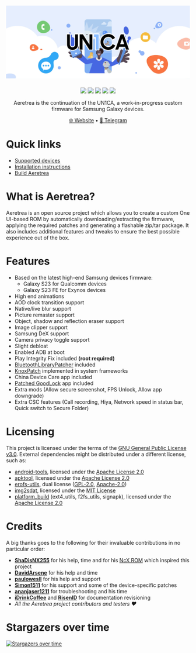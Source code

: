 <h1 align="center">
  <img loading="lazy" src="readme-res/banner.png"/>
</h1>
<p align="center">
  <a href="https://github.com/Aeretrea/Aeretrea/blob/fourteen/LICENSE"><img loading="lazy" src="https://img.shields.io/github/license/Aeretrea/Aeretrea?style=for-the-badge&logo=github"/></a>
  <a href="https://github.com/Aeretrea/Aeretrea/commits/fourteen"><img loading="lazy" src="https://img.shields.io/github/last-commit/Aeretrea/Aeretrea/fourteen?style=for-the-badge"/></a>
  <a href="https://github.com/Aeretrea/Aeretrea/stargazers"><img loading="lazy" src="https://img.shields.io/github/stars/Aeretrea/Aeretrea?style=for-the-badge"/></a>
  <a href="https://github.com/Aeretrea/Aeretrea/graphs/contributors"><img loading="lazy" src="https://img.shields.io/github/contributors/Aeretrea/Aeretrea?style=for-the-badge"/></a>
  <a href="https://github.com/Aeretrea/Aeretrea/actions/workflows/build.yml"><img loading="lazy" src="https://img.shields.io/github/actions/workflow/status/Aeretrea/Aeretrea/build.yml?style=for-the-badge"/></a>
</p>
<p align="center">Aeretrea is the continuation of the UN1CA, a work-in-progress custom firmware for Samsung Galaxy devices.</p>

<p align="center">
  <a href="https://aeretrea.github.io/Aeretrea/">🌐 Website</a>
  •
  <a href="https://t.me/Aeretrea">💬 Telegram</a>
</p>

# Quick links
- [Supported devices](https://aeretrea.github.io/Aeretrea/devices)
- [Installation instructions](https://aeretrea.github.io/Aeretrea/guide)
- [Build Aeretrea](https://aeretrea.github.io/Aeretrea/expert/build/)

# What is Aeretrea?
Aeretrea is an open source project which allows you to create a custom One UI-based ROM by automatically downloading/extracting the firmware, applying the required patches and generating a flashable zip/tar package.
It also includes additional features and tweaks to ensure the best possible experience out of the box.

# Features
- Based on the latest high-end Samsung devices firmware:
  - Galaxy S23 for Qualcomm devices
  - Galaxy S23 FE for Exynos devices
- High end animations
- AOD clock transition support
- Native/live blur support
- Picture remaster support
- Object, shadow and reflection eraser support
- Image clipper support
- Samsung DeX support
- Camera privacy toggle support
- Slight debloat
- Enabled ADB at boot
- Play Integrity Fix included **(root required)**
- [BluetoothLibraryPatcher](https://github.com/3arthur6/BluetoothLibraryPatcher) included
- [KnoxPatch](https://github.com/BlackMesa123/KnoxPatch) implemented in system frameworks
- China Device Care app included
- [Patched GoodLock](https://github.com/corsicanu/goodlock_dump) app included
- Extra mods (Allow secure screenshot, FPS Unlock, Allow app downgrade)
- Extra CSC features (Call recording, Hiya, Network speed in status bar, Quick switch to Secure Folder)

# Licensing
This project is licensed under the terms of the [GNU General Public License v3.0](LICENSE). External dependencies might be distributed under a different license, such as:
- [android-tools](https://github.com/nmeum/android-tools), licensed under the [Apache License 2.0](https://github.com/nmeum/android-tools/blob/master/LICENSE)
- [apktool](https://github.com/iBotPeaches/Apktool), licensed under the [Apache License 2.0](https://github.com/iBotPeaches/Apktool/blob/master/LICENSE.md)
- [erofs-utils](https://github.com/sekaiacg/erofs-utils/), dual license ([GPL-2.0](https://github.com/sekaiacg/erofs-utils/blob/dev/LICENSES/GPL-2.0), [Apache-2.0](https://github.com/sekaiacg/erofs-utils/blob/dev/LICENSES/Apache-2.0))
- [img2sdat](https://github.com/xpirt/img2sdat), licensed under the [MIT License](https://github.com/xpirt/img2sdat/blob/master/LICENSE)
- [platform_build](https://android.googlesource.com/platform/build/) (ext4_utils, f2fs_utils, signapk), licensed under the [Apache License 2.0](https://source.android.com/docs/setup/about/licenses)

# Credits
A big thanks goes to the following for their invaluable contributions in no particular order:
- **[ShaDisNX255](https://github.com/ShaDisNX255)** for his help, time and for his [NcX ROM](https://github.com/ShaDisNX255/NcX_Stock) which inspired this project
- **[DavidArsene](https://github.com/DavidArsene)** for his help and time
- **[paulowesll](https://github.com/paulowesll)** for his help and support
- **[Simon1511](https://github.com/Simon1511)** for his support and some of the device-specific patches
- **[ananjaser1211](https://github.com/ananjaser1211)** for troubleshooting and his time
- **[iDrinkCoffee](https://github.com/iDrinkCoffee-TG)** and **[RisenID](https://github.com/RisenID)** for documentation revisioning
- *All the Aeretrea project contributors and testers ❤️*

# Stargazers over time
[![Stargazers over time](https://starchart.cc/Aeretrea/Aeretrea.svg)](https://starchart.cc/Aeretrea/Aeretrea)
